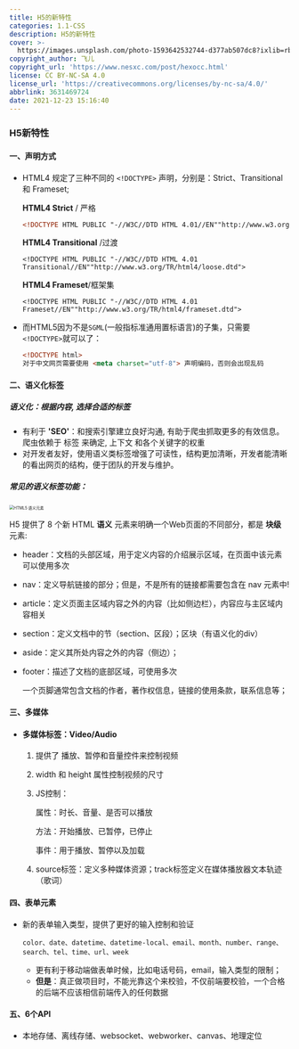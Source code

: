 ```yaml
---
title: H5的新特性
categories: 1.1-CSS
description: H5的新特性
cover: >-
  https://images.unsplash.com/photo-1593642532744-d377ab507dc8?ixlib=rb-1.2.1&ixid=MnwxMjA3fDF8MHxwaG90by1wYWdlfHx8fGVufDB8fHx8&auto=format&fit=crop&w=1169&q=80
copyright_author: 飞儿
copyright_url: 'https://www.nesxc.com/post/hexocc.html'
license: CC BY-NC-SA 4.0
license_url: 'https://creativecommons.org/licenses/by-nc-sa/4.0/'
abbrlink: 3631469724
date: 2021-12-23 15:16:40
---
```


### H5新特性 ###

#### 一、声明方式

* HTML4 规定了三种不同的 `<!DOCTYPE>` 声明，分别是：Strict、Transitional 和 Frameset;

  **HTML4 Strict** / 严格

  ```html
  <!DOCTYPE HTML PUBLIC "-//W3C//DTD HTML 4.01//EN""http://www.w3.org/TR/html4/strict.dtd">
  ```

  **HTML4 Transitional** /过渡

  ```
  <!DOCTYPE HTML PUBLIC "-//W3C//DTD HTML 4.01 Transitional//EN""http://www.w3.org/TR/html4/loose.dtd">
  ```

  **HTML4 Frameset**/框架集

  ```
  <!DOCTYPE HTML PUBLIC "-//W3C//DTD HTML 4.01 Frameset//EN""http://www.w3.org/TR/html4/frameset.dtd">
  ```

* 而HTML5因为不是`SGML`(一般指标准通用置标语言)的子集，只需要`<!DOCTYPE>`就可以了：

  ```html
  <!DOCTYPE html>
  对于中文网页需要使用 <meta charset="utf-8"> 声明编码，否则会出现乱码
  ```

#### 二、语义化标签

##### 语义化：根据内容, 选择合适的标签 #####

* 有利于 **'SEO'**：和搜索引擎建立良好沟通, 有助于爬虫抓取更多的有效信息。爬虫依赖于 标签 来确定, 上下文 和各个关键字的权重
* 对开发者友好，使用语义类标签增强了可读性，结构更加清晰，开发者能清晰的看出网页的结构，便于团队的开发与维护。

##### 常见的语义标签功能： #####

<img src="https://www.runoob.com/wp-content/uploads/2013/07/html5-layout.jpg" alt="HTML5 语义元素" style="zoom: 50%;" />

H5 提供了 8 个新 HTML **语义** 元素来明确一个Web页面的不同部分，都是 **块级** 元素:

* header：文档的头部区域，用于定义内容的介绍展示区域，在页面中该元素可以使用多次

* nav：定义导航链接的部分；但是，不是所有的链接都需要包含在 nav 元素中!

* article：定义页面主区域内容之外的内容（比如侧边栏），内容应与主区域内容相关

* section：定义文档中的节（section、区段）；区块（有语义化的div）

* aside：定义其所处内容之外的内容（侧边）；

* footer：描述了文档的底部区域，可使用多次

  一个页脚通常包含文档的作者，著作权信息，链接的使用条款，联系信息等；

#### 三、多媒体

* #### 多媒体标签：Video/Audio ####

  1. 提供了 播放、暂停和音量控件来控制视频

  2. width 和 height 属性控制视频的尺寸

  3. JS控制：

     属性：时长、音量、是否可以播放

     方法：开始播放、已暂停，已停止

     事件：用于播放、暂停以及加载

  4. source标签：定义多种媒体资源；track标签定义在媒体播放器文本轨迹（歌词）

#### 四、表单元素

* 新的表单输入类型，提供了更好的输入控制和验证

  ```
  color、date、datetime、datetime-local、email、month、number、range、
  search、tel、time、url、week
  ```

  * 更有利于移动端做表单时候，比如电话号码，email，输入类型的限制；
  * **但是**：真正做项目时，不能光靠这个来校验，不仅前端要校验，一个合格的后端不应该相信前端传入的任何数据

#### 五、6个API

* 本地存储、离线存储、websocket、webworker、canvas、地理定位